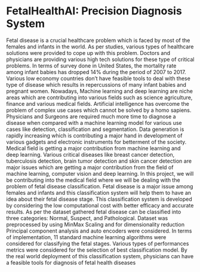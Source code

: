 # FetalHealthAI: Precision Diagnosis System

Fetal disease is a crucial healthcare problem which is faced by most of the females and infants in the world. As per studies, various types of healthcare solutions were provided to cope up with this problem. Doctors and physicians
are providing various high tech solutions for these type of critical problems. In terms of survey done in United States, the mortality rate among infant babies has dropped 14% during the period of 2007 to 2017. Various low economy 
countries don’t have feasible tools to deal with these type of disease which results in  repercussions of many infant babies and pregnant women. Nowadays, Machine learning and deep learning are niche areas which are
contributing into various fields such as science agriculture, finance and various medical fields. Artificial intelligence has overcome the problem of complex use cases which cannot be solved by a homo sapiens. Physicians and Surgeons are
required much more time to diagnose a disease when compared with a machine learning model for various use cases like detection, classification and segmentation. Data generation is rapidly increasing which is contributing a major hand in
development of various gadgets and electronic instruments for betterment of the society. Medical field is getting a major contribution from machine learning and deep learning. Various critical diseases like breast cancer detection, tuberculosis
detection, brain tumor detection and skin cancer detection are major issues which are getting a major contribution from the field of machine learning, computer vision and deep learning.
In this project, we will be contributing into the medical field where we will be dealing with the problem of fetal disease classification. Fetal disease is a major issue among females and infants and this classification system will help
them to have an idea about their fetal disease stage. This classification system is developed by considering the low computational cost with better efficacy and accurate results. As per the dataset gathered fetal disease can be classified into
three categories: Normal, Suspect, and Pathological. Dataset was preprocessed by using MinMax Scaling and for dimensionality reduction Principal component analysis and auto encoders were considered. In terms of implementation, 11
standard machine learning algorithms were considered for classifying the fetal stages. Various types of performances metrics were considered for the selection of best classification model. By the real world deployment of this classification
system, physicians can have a feasible tools for diagnosis of fetal health diseases
